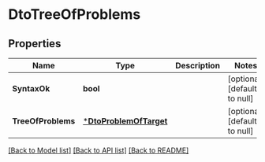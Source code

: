 # DtoTreeOfProblems

## Properties
Name | Type | Description | Notes
------------ | ------------- | ------------- | -------------
**SyntaxOk** | **bool** |  | [optional] [default to null]
**TreeOfProblems** | [***DtoProblemOfTarget**](dto.ProblemOfTarget.md) |  | [optional] [default to null]

[[Back to Model list]](../README.md#documentation-for-models) [[Back to API list]](../README.md#documentation-for-api-endpoints) [[Back to README]](../README.md)

